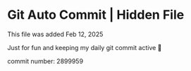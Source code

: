 # Git Auto Commit | Hidden File

This file was added Feb 12, 2025

Just for fun and keeping my daily git commit active 🤪

commit number: 2899959
